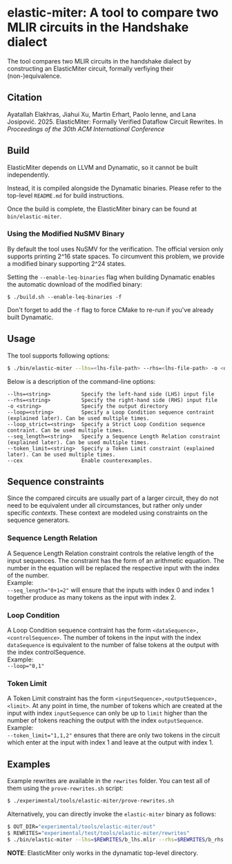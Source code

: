 # elastic-miter: A tool to compare two MLIR circuits in the Handshake dialect

The tool compares two MLIR circuits in the handshake dialect by constructing an ElasticMiter circuit, formally verfiying their (non-)equivalence.

## Citation

Ayatallah Elakhras, Jiahui Xu, Martin Erhart, Paolo Ienne, and Lana Josipović. 2025. ElasticMiter: Formally Verified Dataflow Circuit Rewrites. In *Proceedings of the 30th ACM International Conference*

## Build

ElasticMiter depends on LLVM and Dynamatic, so it cannot be built independently.

Instead, it is compiled alongside the Dynamatic binaries. Please refer to the top-level `README.md` for build instructions.

Once the build is complete, the ElasticMiter binary can be found at `bin/elastic-miter`.

### Using the Modified NuSMV Binary

By default the tool uses NuSMV for the verification. The official version only supports printing 2^16 state spaces. To circumvent this problem, we provide a modified binary supporting 2^24 states.

Setting the `--enable-leq-binaries` flag when building Dynamatic enables the automatic download of the modified binary:

```
$ ./build.sh --enable-leq-binaries -f
```

Don't forget to add the `-f` flag to force CMake to re-run if you've already built Dynamatic.

## Usage

The tool supports following options:
```bash
$ ./bin/elastic-miter --lhs=<lhs-file-path> --rhs=<lhs-file-path> -o <out-dir> [--loop=<string>] [--loop_strict=<string>] [--seq_length=<string>] [--token_limit=<string>] [--cex]
```

Below is a description of the command-line options:

```
--lhs=<string>          Specify the left-hand side (LHS) input file
--rhs=<string>          Specify the right-hand side (RHS) input file
-o <string>             Specify the output directory
--loop=<string>         Specify a Loop Condition sequence contraint (explained later). Can be used multiple times.
--loop_strict=<string>  Specify a Strict Loop Condition sequence contraint. Can be used multiple times.
--seq_length=<string>   Specify a Sequence Length Relation constraint (explained later). Can be used multiple times.
--token_limit=<string>  Specify a Token Limit constraint (explained later). Can be used multiple times.
--cex                   Enable counterexamples.
```


## Sequence constraints

Since the compared circuits are usually part of a larger circuit, they do not need to be equivalent under all circumstances, but rather only under specific *contexts*. These context are modeled using constraints on the sequence generators. 


### Sequence Length Relation
A Sequence Length Relation constraint controls the relative length of the input sequences.
The constraint has the form of an arithmetic equation. The number in the equation will be replaced the respective input with the index of the number.  
Example:  
`--seq_length="0+1=2"` will ensure that the inputs with index 0 and index 1 together produce as many tokens as the input with index 2.


### Loop Condition
A Loop Condition sequence contraint has the form `<dataSequence>,<controlSequence>`.
The number of tokens in the input with the index `dataSequence` is equivalent to the number of false tokens at the output with the index controlSequence.  
Example:  
`--loop="0,1"`

### Token Limit
A Token Limit constraint has the form `<inputSequence>,<outputSequence>,<limit>`.
At any point in time, the number of tokens which are created at the input with index `inputSequence` can only be up to `limit` higher than the number of tokens reaching the output with the index `outputSequence`.  
Example:  
`--token_limit="1,1,2"` ensures that there are only two tokens in the circuit which enter at the input with index 1 and leave at the output with index 1.

## Examples

Example rewrites are available in the `rewrites` folder. You can test all of them using the `prove-rewrites.sh` script:

```bash
$ ./experimental/tools/elastic-miter/prove-rewrites.sh
```

Alternatively, you can directly invoke the `elastic-miter` binary as follows:

```bash
$ OUT_DIR="experimental/tools/elastic-miter/out"
$ REWRITES="experimental/test/tools/elastic-miter/rewrites"
$ ./bin/elastic-miter --lhs=$REWRITES/b_lhs.mlir --rhs=$REWRITES/b_rhs.mlir -o $OUT_DIR --seq_length="0+1=3" --seq_length="0=2" --loop_strict=0,1
```

**NOTE**: ElasticMiter only works in the dynamatic top-level directory.
